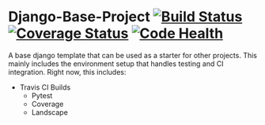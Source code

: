 # Django-Base-Project [![Build Status](https://travis-ci.org/dwdresser/django_project.svg?branch=master)](https://travis-ci.org/dwdresser/django_project) [![Coverage Status](https://coveralls.io/repos/github/dwdresser/django_project/badge.svg?branch=master&service=github)](https://coveralls.io/github/dwdresser/django_project?branch=master) [![Code Health](https://landscape.io/github/dwdresser/django_project/master/landscape.svg?style=flat)](https://landscape.io/github/dwdresser/django_project/master)
A base django template that can be used as a starter for other projects. This mainly includes the environment setup that handles testing and CI integration.
Right now, this includes:
- Travis CI Builds
  - Pytest
  - Coverage
  - Landscape
